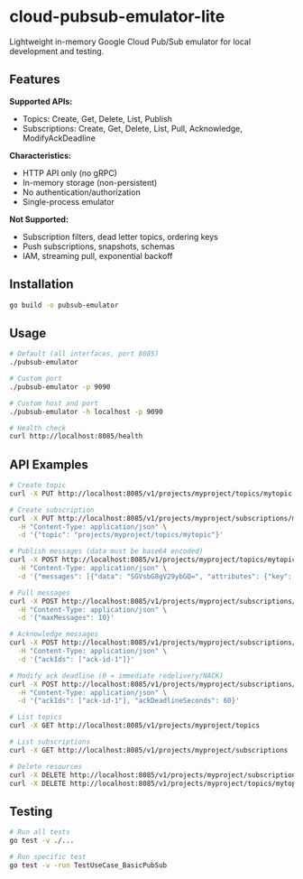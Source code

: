 # cloud-pubsub-emulator-lite

Lightweight in-memory Google Cloud Pub/Sub emulator for local development and testing.

## Features

**Supported APIs:**
- Topics: Create, Get, Delete, List, Publish
- Subscriptions: Create, Get, Delete, List, Pull, Acknowledge, ModifyAckDeadline

**Characteristics:**
- HTTP API only (no gRPC)
- In-memory storage (non-persistent)
- No authentication/authorization
- Single-process emulator

**Not Supported:**
- Subscription filters, dead letter topics, ordering keys
- Push subscriptions, snapshots, schemas
- IAM, streaming pull, exponential backoff

## Installation

```bash
go build -o pubsub-emulator
```

## Usage

```bash
# Default (all interfaces, port 8085)
./pubsub-emulator

# Custom port
./pubsub-emulator -p 9090

# Custom host and port
./pubsub-emulator -h localhost -p 9090

# Health check
curl http://localhost:8085/health
```

## API Examples

```bash
# Create topic
curl -X PUT http://localhost:8085/v1/projects/myproject/topics/mytopic

# Create subscription
curl -X PUT http://localhost:8085/v1/projects/myproject/subscriptions/mysub \
  -H "Content-Type: application/json" \
  -d '{"topic": "projects/myproject/topics/mytopic"}'

# Publish messages (data must be base64 encoded)
curl -X POST http://localhost:8085/v1/projects/myproject/topics/mytopic:publish \
  -H "Content-Type: application/json" \
  -d '{"messages": [{"data": "SGVsbG8gV29ybGQ=", "attributes": {"key": "value"}}]}'

# Pull messages
curl -X POST http://localhost:8085/v1/projects/myproject/subscriptions/mysub:pull \
  -H "Content-Type: application/json" \
  -d '{"maxMessages": 10}'

# Acknowledge messages
curl -X POST http://localhost:8085/v1/projects/myproject/subscriptions/mysub:acknowledge \
  -H "Content-Type: application/json" \
  -d '{"ackIds": ["ack-id-1"]}'

# Modify ack deadline (0 = immediate redelivery/NACK)
curl -X POST http://localhost:8085/v1/projects/myproject/subscriptions/mysub:modifyAckDeadline \
  -H "Content-Type: application/json" \
  -d '{"ackIds": ["ack-id-1"], "ackDeadlineSeconds": 60}'

# List topics
curl -X GET http://localhost:8085/v1/projects/myproject/topics

# List subscriptions
curl -X GET http://localhost:8085/v1/projects/myproject/subscriptions

# Delete resources
curl -X DELETE http://localhost:8085/v1/projects/myproject/subscriptions/mysub
curl -X DELETE http://localhost:8085/v1/projects/myproject/topics/mytopic
```

## Testing

```bash
# Run all tests
go test -v ./...

# Run specific test
go test -v -run TestUseCase_BasicPubSub
```
